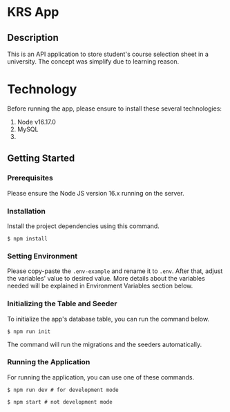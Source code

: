 # KRS App

## Description
This is an API application to store student's course selection sheet in a university. The concept was simplify due to learning reason.

# Technology
Before running the app, please ensure to install these several technologies:
1. Node v16.17.0
2. MySQL
3. 

## Getting Started
### Prerequisites
Please ensure the Node JS version 16.x running on the server.

### Installation
Install the project dependencies using this command.
```
$ npm install
```

### Setting Environment
Please copy-paste the `.env-example` and rename it to `.env`. After that, adjust the variables' value to desired value. More details about the variables needed will be explained in Environment Variables section below.

### Initializing the Table and Seeder
To initialize the app's database table, you can run the command below.
```
$ npm run init
```
The command will run the migrations and the seeders automatically.

### Running the Application
For running the application, you can use one of these commands.
```
$ npm run dev # for development mode

$ npm start # not development mode
```